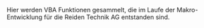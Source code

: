 Hier werden VBA Funktionen gesammelt, die im Laufe der Makro-Entwicklung für die Reiden Technik AG entstanden sind.
